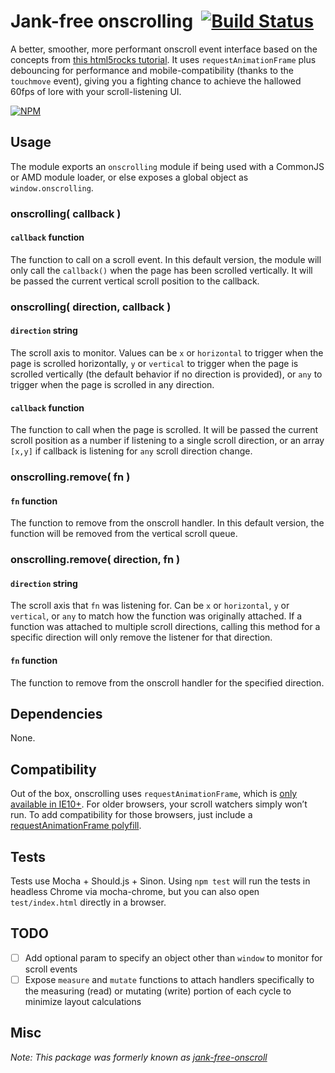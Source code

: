 # Jank-free onscrolling&nbsp; [![Build Status](https://travis-ci.org/acusti/onscrolling.svg?branch=master)](https://travis-ci.org/acusti/onscrolling)

A better, smoother, more performant onscroll event interface based on the concepts from [this html5rocks tutorial][html5rocks-tutorial]. It uses `requestAnimationFrame` plus debouncing for performance and mobile-compatibility (thanks to the `touchmove` event), giving you a fighting chance to achieve the hallowed 60fps of lore with your scroll-listening UI.

[![NPM](https://nodei.co/npm/onscrolling.png?compact=true)](https://nodei.co/npm/onscrolling/)

## Usage

The module exports an `onscrolling` module if being used with a CommonJS or AMD module loader, or else exposes a global object as `window.onscrolling`.

### onscrolling( callback )

#### `callback` function

The function to call on a scroll event. In this default version, the module will only call the `callback()` when the page has been scrolled vertically. It will be passed the current vertical scroll position to the callback.

### onscrolling( direction, callback )

#### `direction` string

The scroll axis to monitor. Values can be `x` or `horizontal` to trigger when the page is scrolled horizontally, `y` or `vertical` to trigger when the page is scrolled vertically (the default behavior if no direction is provided), or `any` to trigger when the page is scrolled in any direction.

#### `callback` function

The function to call when the page is scrolled. It will be passed the current scroll position as a number if listening to a single scroll direction, or an array `[x,y]` if callback is listening for `any` scroll direction change.

### onscrolling.remove( fn )

#### `fn` function

The function to remove from the onscroll handler. In this default version, the function will be removed from the vertical scroll queue.

### onscrolling.remove( direction, fn )

#### `direction` string

The scroll axis that `fn` was listening for. Can be `x` or `horizontal`, `y` or `vertical`, or `any` to match how the function was originally attached. If a function was attached to multiple scroll directions, calling this method for a specific direction will only remove the listener for that direction.

#### `fn` function

The function to remove from the onscroll handler for the specified direction.

## Dependencies

None.

## Compatibility

Out of the box, onscrolling uses `requestAnimationFrame`, which is [only available in IE10+][raf-caniuse]. For older browsers, your scroll watchers simply won’t run. To add compatibility for those browsers, just include a [requestAnimationFrame polyfill][raf-polyfill].

## Tests

Tests use Mocha + Should.js + Sinon. Using `npm test` will run the tests in headless Chrome via mocha-chrome, but you can also open `test/index.html` directly in a browser.

## TODO

- [ ] Add optional param to specify an object other than `window` to monitor for scroll events
- [ ] Expose `measure` and `mutate` functions to attach handlers specifically to the measuring (read) or mutating (write) portion of each cycle to minimize layout calculations

## Misc

*Note: This package was formerly known as [jank-free-onscroll][]*


[html5rocks-tutorial]: http://www.html5rocks.com/en/tutorials/speed/animations/#debouncing-scroll-events
[raf-caniuse]: http://caniuse.com/#feat=requestanimationframe
[raf-polyfill]: https://gist.github.com/paulirish/1579671
[jank-free-onscroll]: https://github.com/acusti/jank-free-onscroll

